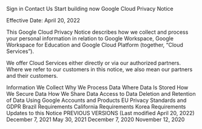 Sign in
Contact Us
Start building now
Google Cloud Privacy Notice

Effective Date: April 20, 2022

This Google Cloud Privacy Notice describes how we collect and process your personal information in relation to Google Workspace, Google Workspace for Education and Google Cloud Platform (together, “Cloud Services”).

We offer Cloud Services either directly or via our authorized partners. Where we refer to our customers in this notice, we also mean our partners and their customers.

Information We Collect
Why We Process Data
Where Data Is Stored
How We Secure Data
How We Share Data
Access to Data
Deletion and Retention of Data
Using Google Accounts and Products
EU Privacy Standards and GDPR
Brazil Requirements
California Requirements
Korea Requirements
Updates to this Notice
PREVIOUS VERSIONS (Last modified April 20, 2022)
December 7, 2021 May 30, 2021 December 7, 2020 November 12, 2020